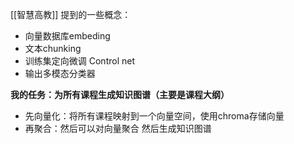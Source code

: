 [[智慧高教]] 
提到的一些概念：
- 向量数据库embeding
- 文本chunking
- 训练集定向微调 Control net
- 输出多模态分类器

**我的任务：为所有课程生成知识图谱（主要是课程大纲）**
- 先向量化：将所有课程映射到一个向量空间，使用chroma存储向量
- 再聚合：然后可以对向量聚合 然后生成知识图谱